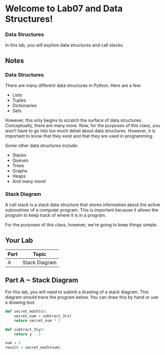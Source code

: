 # Welcome to Lab07 and Data Structures!

### Data Structures

In this lab, you will explore data structures and call stacks.

## Notes 

### Data Structures
There are many different data structures in Python. Here are a few:
- Lists
- Tuples
- Dictionaries
- Sets

However, this only begins to scratch the surface of data structures. Conceptually, there are many more. Now, for the purposes of this class, you won't have to go into too much detail about data structures. However, it is important to know that they exist and that they are used in programming.

Some other data structures include:
- Stacks
- Queues
- Trees
- Graphs
- Heaps
- And many more!

### Stack Diagram
A call stack is a stack data structure that stores information about the active subroutines of a computer program. This is important because it allows the program to keep track of where it is in a program.

For the purposes of this class, however, we're going to keep things simple.

## Your Lab

|Part | Topic |
| --- | --- |
|A | Stack Diagram |


## Part A ~ **Stack Diagram**

For this lab, you will need to submit a drawing of a stack diagram. This diagram should trace the program below. You can draw this by hand or use a drawing tool. 

```python
def secret_math(x):
    secret_num = subtract_3(x)
    return secret_num * 2

def subtract_3(y):
    return y - 3

num = 5
result = secret_math(num)
```
